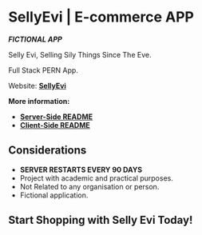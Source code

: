 # SellyEvi | E-commerce APP
***FICTIONAL APP***

Selly Evi, Selling Sily Things Since The Eve.

Full Stack PERN App. 

Website: **[SellyEvi]()**

**More information:**
- **[Server-Side README](./sellyEvi_SERVER/README.md)**
- **[Client-Side README](./sellyEvi_CLIENT/README.md)**

## Considerations
- **SERVER RESTARTS EVERY 90 DAYS**
- Project with academic and practical purposes.
- Not Related to any organisation or person.
- Fictional application.

## Start Shopping with Selly Evi Today!
